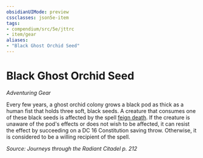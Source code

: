 ```yaml
---
obsidianUIMode: preview
cssclasses: json5e-item
tags:
- compendium/src/5e/jttrc
- item/gear
aliases: 
- "Black Ghost Orchid Seed"
---
```

# Black Ghost Orchid Seed
*Adventuring Gear*  


Every few years, a ghost orchid colony grows a black pod as thick as a human fist that holds three soft, black seeds. A creature that consumes one of these black seeds is affected by the spell [feign death](feign-death.md). If the creature is unaware of the pod's effects or does not wish to be affected, it can resist the effect by succeeding on a DC 16 Constitution saving throw. Otherwise, it is considered to be a willing recipient of the spell.

*Source: Journeys through the Radiant Citadel p. 212*